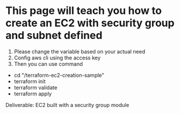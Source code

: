 <h1>This page will teach you how to create an EC2 with security group and subnet defined</h1>


1. Please change the variable based on your actual need
2. Config aws cli using the access key
3. Then you can use command
- cd "<Directory>/terraform-ec2-creation-sample"
- terraform init
- terraform validate
- terraform apply

Deliverable: EC2 built with a security group module
